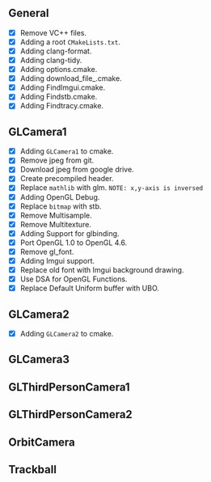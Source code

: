 General
-------
- [x] Remove VC++ files.
- [x] Adding a root `CMakeLists.txt`.
- [x] Adding clang-format.
- [x] Adding clang-tidy.
- [x] Adding options.cmake.
- [x] Adding download_file_.cmake.
- [x] Adding FindImgui.cmake.
- [x] Adding Findstb.cmake.
- [x] Adding Findtracy.cmake.

GLCamera1
---------
- [x] Adding `GLCamera1` to cmake.
- [x] Remove jpeg from git.
- [x] Download jpeg from google drive.
- [x] Create precompiled header.
- [x] Replace `mathlib` with glm. `NOTE: x,y-axis is inversed`
- [x] Adding OpenGL Debug.
- [x] Replace `bitmap` with stb.
- [x] Remove Multisample.
- [x] Remove Multitexture.
- [x] Adding Support for glbinding.
- [x] Port OpenGL 1.0 to OpenGL 4.6.
- [x] Remove gl_font.
- [x] Adding Imgui support.
- [x] Replace old font with Imgui background drawing.
- [x] Use DSA for OpenGL Functions.
- [x] Replace Default Uniform buffer with UBO.

GLCamera2
---------
- [x] Adding `GLCamera2` to cmake.

GLCamera3
---------

GLThirdPersonCamera1
--------------------

GLThirdPersonCamera2
--------------------

OrbitCamera
-----------

Trackball
---------
